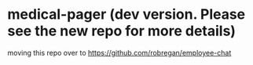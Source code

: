 # medical-pager (dev version. Please see the new repo for more details)

moving this repo over to https://github.com/robregan/employee-chat 
